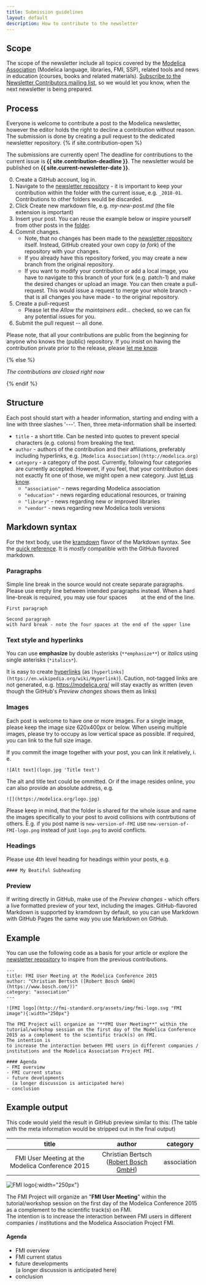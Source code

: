 ```yaml
---
title: Submission guidelines
layout: default
description: How to contribute to the newsletter
---
```

## Scope
The scope of the newsletter include all topics covered by the [Modelica Association](https://www.modelica.org) (Modelica language, libraries, FMI, SSP), related tools and news in education (courses, books and related materials). [Subscribe to the Newsletter Contributors mailing list](http://eepurl.com/dpvIVP), so we would let you know, when the next newsletter is being prepared.

## Process
Everyone is welcome to contribute a post to the Modelica newsletter, however the editor holds the right to decline a contribution without reason. The submission is done by creating a pull request to the dedicated newsletter repository.
{% if site.contribution-open %}

The submissions are currently open! The deadline for contributions to the current issue is **{{ site.contribution-deadline }}**. The newsletter would be published on **{{ site.current-newsletter-date }}**.

0. Create a GitHub account, log in.
1. Navigate to the [newsletter repository]({{site.current-contribution-url}}) - it is important to keep your contribution within the folder with the current issue, e.g. `_2018-01`. Contributions to other folders would be discarded.
2. Click Create new markdown file, e.g. *my-new-post.md* (the file extension is important)
3. Insert your post. You can reuse the example below or inspire yourself from other posts in the [folder]({{site.current-contribution-url}}). 
4. Commit changes. 
   * Note, that no changes has been made to the [newsletter repository]({{site.current-contribution-url}}) itself. Instead, GitHub created your own copy (*a fork*) of the repository with your changes. 
   * If you already have this repository forked, you may create a new branch from the original repository.
   * If you want to modify your contribution or add a local image, you have to navigate to this branch of your fork (e.g. patch-1) and make the desired changes or upload an image. You can then create a pull-request. This would issue a request to merge your whole branch - that is all changes you have made - to the original repository.
5. Create a pull-request
   * Please let the *Allow the maintainers edit...* checked, so we can fix any potential issues for you.
6. Submit the pull request -- all done.

Please note, that all your contributions are public from the beginning for anyone who knows the (public) repository. If you insist on having the contribution private prior to the release, please [let me know](mailto:filip.jezek@creativeconnections.cz).

  {% else %}

*The contributions are closed right now*

{% endif %}

## Structure
Each post should start with a header information, starting and ending with a line with three slashes '---'. Then, three meta-information shall be inserted:
- `title` - a short title. Can be nested into quotes to prevent special characters (e.g. colons) from breaking the text.
- `author` - authors of the contribution and their affiliations, preferably including hyperlinks, e.g. `[Modelica Association](http://modelica.org)`
- `category` - a category of the post. Currently, following four categories are currently accepted. However, if you feel, that your contribution does not exactly fit one of those, we might open a new category. Just [let us know](mailto:filip.jezek@creativeconnections.cz).
  - `"association"` - news regarding Modelica association
  - `"education"` - news regarding educational resources, or training  
  - `"library"` - news regarding new or improved libraries
  - `"vendor"` - news regarding new Modelica tools versions
  
## Markdown syntax   
For the text body, use the [kramdown](https://kramdown.gettalong.org/) flavor of the Markdown syntax. See the [quick reference](https://kramdown.gettalong.org/quickref.html). It is *mostly* compatible with the GitHub flavored markdown. 

### Paragraphs
Simple line break 
in the source would not create separate paragraphs. Please use empty line between intended paragraphs instead. When a hard line-break is required, you may use four spaces `    ` at the end of the line.

    First paragraph

    Second paragraph    
    with hard break - note the four spaces at the end of the upper line

### Text style and hyperlinks
You can use **emphasize** by double asterisks (`**emphasize**`) or *italics* using single asterisks (`*italics*`).

It is easy to create [hyperlinks](https://en.wikipedia.org/wiki/Hyperlink) (as `[hyperlinks](https://en.wikipedia.org/wiki/Hyperlink)`). Caution, not-tagged links are not generated, e.g. https://modelica.org/ will stay exactly as written (even though the GitHub's *Preview changes* shows them as links)

### Images
Each post is welcome to have one or more images. For a single image, please keep the image size 620x400px or below. When useing multiple images, please try to occupy as low vertical space as possible. If required, you can link to the full size image. 

If you commit the image together with your post, you can link it relatively, i. e.

    ![Alt text](logo.jpg 'Title text')

The alt and title text could be ommitted. Or if the image resides online, you can also provide an absolute address, e.g.

    ![](https://modelica.org/logo.jpg)

Please keep in mind, that the folder is shared for the whole issue and name the images specifically to your post to avoid collisions with contrbutions of others. E.g. if you post name is `new-version-of-FMI` use `new-version-of-FMI-logo.png` instead of just `logo.png` to avoid conflicts.
    
### Headings
Please use 4th level heading for headings within your posts, e.g.

    #### My Beatiful Subheading

### Preview
If writing directly in GitHub, make use of the *Preview changes* - which offers a live formatted preview of your text, including the images. GitHub-flavored Markdown is supported by kramdown by default, so you can use Markdown with GitHub Pages the same way you use Markdown on GitHub.

## Example
You can use the following code as a basis for your article or explore the [newsletter repository]({{site.current-contribution-url}}) to inspire from the previous contributions.

    ---
    title: FMI User Meeting at the Modelica Conference 2015
    author: "Christian Bertsch ([Robert Bosch GmbH](https://www.bosch.com/))"
    category: "association"
    ---

    ![FMI logo](http://fmi-standard.org/assets/img/fmi-logo.svg "FMI image"){:width="250px"}

    The FMI Project will organize an "**FMI User Meeting**" within the tutorial/workshop session on the first day of the Modelica Conference 2015 as a complement to the scientific track(s) on FMI.    
    The intention is 
    to increase the interaction between FMI users in different companies / institutions and the Modelica Association Project FMI.

    #### Agenda
    - FMI overview
    - FMI current status
    - future developments   
      (a longer discussion is anticipated here)
    - conclusion

## Example output
This code would yield the result in GitHub preview similar to this: 
(The table with the meta information would be stripped out in the final output)

| title  | author | category |
| :----: | :----: | :----: | 
| FMI User Meeting at the Modelica Conference 2015 | Christian Bertsch ([Robert Bosch GmbH](https://www.bosch.com/)) | association |


![FMI logo](http://fmi-standard.org/assets/img/fmi-logo.svg "FMI image"){:width="250px"}

The FMI Project will organize an "**FMI User Meeting**" within the tutorial/workshop session on the first day of the Modelica Conference 2015 as a complement to the scientific track(s) on FMI.    
The intention is 
to increase the interaction between FMI users in different companies / institutions and the Modelica Association Project FMI.

#### Agenda
- FMI overview
- FMI current status
- future developments   
  (a longer discussion is anticipated here)
- conclusion
